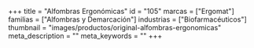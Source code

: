 +++
title = "Alfombras Ergonómicas"
id = "105"
marcas = ["Ergomat"]
familias = ["Alfombras y Demarcación"]
industrias = ["Biofarmacéuticos"]
thumbnail = "images/productos/original-alfombras-ergonomicas"
meta_description = ""
meta_keywords = ""
+++
